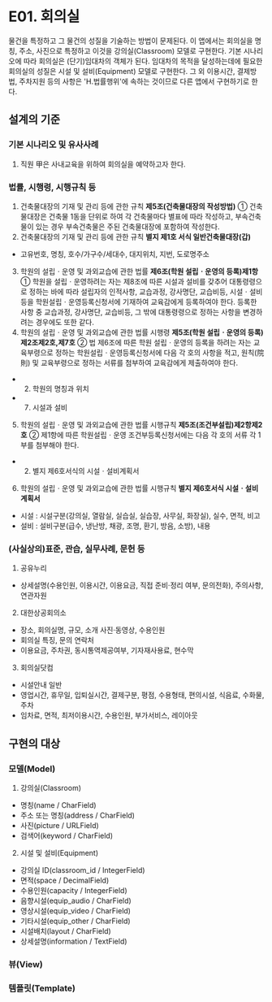# E01. 회의실
물건을 특정하고 그 물건의 성질을 기술하는 방법이 문제된다. 이 앱에서는 회의실을 명칭, 주소, 사진으로 특정하고 이것을 강의실(Classroom) 모델로 구현한다. 기본 시나리오에 따라 회의실은 (단기)임대차의 객체가 된다. 임대차의 목적을 달성하는데에 필요한 회의실의 성질은 시설 및 설비(Equipment) 모델로 구현한다. 그 외 이용시간, 결제방법, 주차지원 등의 사항은 'H.법률행위'에 속하는 것이므로 다른 앱에서 구현하기로 한다.

## 설계의 기준
### 기본 시나리오 및 유사사례
1. 직원 甲은 사내교육을 위하여 회의실을 예약하고자 한다.

### 법률, 시행령, 시행규칙 등
1. 건축물대장의 기재 및 관리 등에 관한 규칙 **제5조(건축물대장의 작성방법)**
① 건축물대장은 건축물 1동을 단위로 하여 각 건축물마다 별표에 따라 작성하고, 부속건축물이 있는 경우 부속건축물은 주된 건축물대장에 포함하여 작성한다.
2. 건축물대장의 기재 및 관리 등에 관한 규칙 **별지 제1호 서식 일반건축물대장(갑)**
* 고유번호, 명칭, 호수/가구수/세대수, 대지위치, 지번, 도로명주소
3. 학원의 설립ㆍ운영 및 과외교습에 관한 법률 **제6조(학원 설립ㆍ운영의 등록)제1항**
① 학원을 설립ㆍ운영하려는 자는 제8조에 따른 시설과 설비를 갖추어 대통령령으로 정하는 바에 따라 설립자의 인적사항, 교습과정, 강사명단, 교습비등, 시설ㆍ설비 등을 학원설립ㆍ운영등록신청서에 기재하여 교육감에게 등록하여야 한다. 등록한 사항 중 교습과정, 강사명단, 교습비등, 그 밖에 대통령령으로 정하는 사항을 변경하려는 경우에도 또한 같다.
4. 학원의 설립ㆍ운영 및 과외교습에 관한 법률 시행령 **제5조(학원 설립ㆍ운영의 등록)제2조제2호,제7호**
② 법 제6조에 따른 학원 설립ㆍ운영의 등록을 하려는 자는 교육부령으로 정하는 학원설립ㆍ운영등록신청서에 다음 각 호의 사항을 적고, 원칙(院則) 및 교육부령으로 정하는 서류를 첨부하여 교육감에게 제출하여야 한다.
* 2. 학원의 명칭과 위치
* 7. 시설과 설비
5. 학원의 설립ㆍ운영 및 과외교습에 관한 법률 시행규칙 **제5조(조건부설립)제2항제2호**
② 제1항에 따른 학원설립ㆍ운영 조건부등록신청서에는 다음 각 호의 서류 각 1부를 첨부해야 한다.
* 2. 별지 제6호서식의 시설ㆍ설비계획서
6. 학원의 설립ㆍ운영 및 과외교습에 관한 법률 시행규칙 **별지 제6호서식 시설ㆍ설비계획서**
* 시설 : 시설구분(강의실, 열람실, 실습실, 실습장, 사무실, 화장실), 실수, 면적, 비고
* 설비 : 설비구분(급수, 냉난방, 채광, 조명, 환기, 방음, 소방), 내용

### (사실상의)표준, 관습, 실무사례, 문헌 등
1. 공유누리
* 상세설명(수용인원, 이용시간, 이용요금, 직접 준비·정리 여부, 문의전화), 주의사항, 연관자원

2. 대한상공회의소
* 장소, 회의실명, 규모, 소개 사진·동영상, 수용인원
* 회의실 특징, 문의 연락처
* 이용요금, 주차권, 동시통역제공여부, 기자재사용료, 현수막

3. 회의실닷컴
* 시설안내 일반
* 영업시간, 휴무일, 입퇴실시간, 결제구분, 평점, 수용형태, 편의시설, 식음료, 수화물, 주차
* 임차료, 면적, 최저이용시간, 수용인원, 부가서비스, 레이아웃

## 구현의 대상
### 모델(Model)
1. 강의실(Classroom)
* 명칭(name / CharField)
* 주소 또는 명칭(address / CharField)
* 사진(picture / URLField)
* 검색어(keyword / CharField)

2. 시설 및 설비(Equipment)
* 강의실 ID(classroom_id / IntegerField)
* 면적(space / DecimalField)
* 수용인원(capacity / IntegerField)
* 음향시설(equip_audio / CharField)
* 영상시설(equip_video / CharField)
* 기타시설(equip_other / CharField)
* 시설배치(layout / CharField)
* 상세설명(information / TextField)

### 뷰(View)
### 템플릿(Template)
